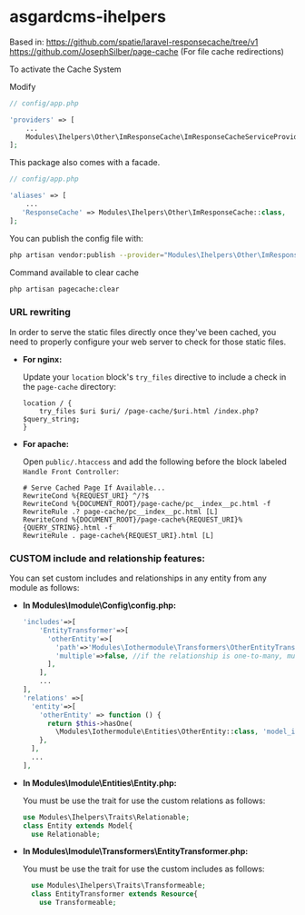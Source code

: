 # asgardcms-ihelpers

Based in:
https://github.com/spatie/laravel-responsecache/tree/v1
https://github.com/JosephSilber/page-cache (For file cache redirections)

To activate the Cache System

Modify

```php
// config/app.php

'providers' => [
    ...
    Modules\Ihelpers\Other\ImResponseCache\ImResponseCacheServiceProvider::class,
];
```

This package also comes with a facade.

```php
// config/app.php

'aliases' => [
    ...
   'ResponseCache' => Modules\Ihelpers\Other\ImResponseCache::class,
];
```

You can publish the config file with:
```bash
php artisan vendor:publish --provider="Modules\Ihelpers\Other\ImResponseCache\ImResponseCacheServiceProvider"
```

Command available to clear cache

```bash
php artisan pagecache:clear
```

### URL rewriting

In order to serve the static files directly once they've been cached, you need to properly configure your web server to check for those static files.

- **For nginx:**

    Update your `location` block's `try_files` directive to include a check in the `page-cache` directory:

    ```nginxconf
    location / {
        try_files $uri $uri/ /page-cache/$uri.html /index.php?$query_string;
    }
    ```

- **For apache:**

    Open `public/.htaccess` and add the following before the block labeled `Handle Front Controller`:

    ```apacheconf
    # Serve Cached Page If Available...
    RewriteCond %{REQUEST_URI} ^/?$
    RewriteCond %{DOCUMENT_ROOT}/page-cache/pc__index__pc.html -f
    RewriteRule .? page-cache/pc__index__pc.html [L]
    RewriteCond %{DOCUMENT_ROOT}/page-cache%{REQUEST_URI}%{QUERY_STRING}.html -f
    RewriteRule . page-cache%{REQUEST_URI}.html [L]
    ```
  
### CUSTOM include and relationship features:
  
  You can set custom includes and relationships in any entity from any module as follows:
- **In Modules\Imodule\Config\config.php:**
   ```php
   'includes'=>[
       'EntityTransformer'=>[
         'otherEntity'=>[
           'path'=>'Modules\Iothermodule\Transformers\OtherEntityTransformer', //this is the transformer path
           'multiple'=>false, //if the relationship is one-to-many, multiple must be set to true
         ],
       ],
       ...
   ],   
   'relations' =>[
     'entity'=>[
       'otherEntity' => function () {
         return $this->hasOne(
           \Modules\Iothermodule\Entities\OtherEntity::class, 'model_id');
       },
     ],
     ...
   ],  
   ```
- **In Modules\Imodule\Entities\Entity.php:**
  
  You must be use the trait for use the custom relations as follows:
  
  ```php
  use Modules\Ihelpers\Traits\Relationable;
  class Entity extends Model{
    use Relationable;
  ```
- **In Modules\Imodule\Transformers\EntityTransformer.php:**
    
  You must be use the trait for use the custom includes as follows:
  
  ```php
    use Modules\Ihelpers\Traits\Transformeable;
    class EntityTransformer extends Resource{
      use Transformeable;
  ```  
